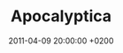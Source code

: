---
layout: post
title:  Apocalyptica
date:   2011-04-09 20:00:00 +0200
categories: concert
location: L'Aeronef
image: apocalyptica2011.jpg
playlist: 111577883/playlist/4ZqlF97TFpTq0yh54acH4I/dark
---